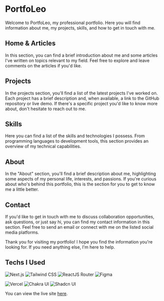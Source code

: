 # PortfoLeo

Welcome to PortfoLeo, my professional portfolio. Here you will find information about me, my projects, skills, and how to get in touch with me.

## Home & Articles

In this section, you can find a brief introduction about me and some articles I've written on topics relevant to my field. Feel free to explore and leave comments on the articles if you'd like.

## Projects

In the projects section, you'll find a list of the latest projects I've worked on. Each project has a brief description and, when available, a link to the GitHub repository or live demo. If there's a specific project you'd like to know more about, don't hesitate to reach out to me.

## Skills

Here you can find a list of the skills and technologies I possess. From programming languages to development tools, this section provides an overview of my technical capabilities.

## About

In the "About" section, you'll find a brief description about me, highlighting some aspects of my personal life, interests, and passions. If you're curious about who's behind this portfolio, this is the section for you to get to know me a little better.

## Contact

If you'd like to get in touch with me to discuss collaboration opportunities, ask questions, or just say hi, you can find my contact information in this section. Feel free to send an email or connect with me on the listed social media platforms.

Thank you for visiting my portfolio! I hope you find the information you're looking for. If you need anything else, I'm here to help.

## Techs I Used

![Next.js](https://img.shields.io/badge/Next.js-000000?style=for-the-badge&logo=next.js&logoColor=white)
![Tailwind CSS](https://img.shields.io/badge/Tailwind_CSS-38B2AC?style=for-the-badge&logo=tailwind-css&logoColor=white)
![ReactJS Router](https://img.shields.io/badge/ReactJS-blue?style=for-the-badge&logo=react&logoColor=white)
![Figma](https://img.shields.io/badge/Figma-F24E1E?style=for-the-badge&logo=figma&logoColor=white)

![Vercel](https://img.shields.io/badge/Vercel-000000?style=for-the-badge&logo=vercel&logoColor=white)
![Chakra UI](https://img.shields.io/badge/Chakra_UI-319795?style=for-the-badge&logo=chakra-ui&logoColor=white)
![Shadcn UI](https://img.shields.io/badge/Shadcn-000000?style=for-the-badge&logo=react&logoColor=white)


You can view the live site [here](https://portfoleosous.vercel.app).
